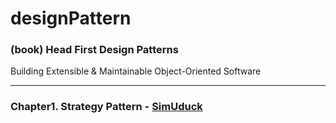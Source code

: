 # designPattern
### (book) Head First Design Patterns
Building Extensible & Maintainable Object-Oriented Software   

---
### Chapter1. Strategy Pattern - [SimUduck](simUduck)


